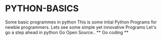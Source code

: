 # PYTHON-BASICS
Some basic programmes in python
This is some intial Python Programs for newbie programmers.
Lets see some simple yet innovative Programs
Let's go a step ahead in python 
Go Open Source.. ** Go coding **
